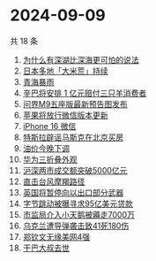 # 2024-09-09

共 18 条

<!-- BEGIN -->
<!-- 最后更新时间 Mon Sep 09 2024 14:18:15 GMT+0800 (China Standard Time) -->

1. [为什么有深湖比深海更可怕的说法](https://www.zhihu.com/search?q=%E4%B8%BA%E4%BB%80%E4%B9%88%E6%9C%89%E6%B7%B1%E6%B9%96%E6%AF%94%E6%B7%B1%E6%B5%B7%E6%9B%B4%E5%8F%AF%E6%80%95%E7%9A%84%E8%AF%B4%E6%B3%95)
1. [日本多地「大米荒」持续](https://www.zhihu.com/search?q=%E6%97%A5%E6%9C%AC%E5%A4%9A%E5%9C%B0%E3%80%8C%E5%A4%A7%E7%B1%B3%E8%8D%92%E3%80%8D%E6%8C%81%E7%BB%AD)
1. [青海暴雨](https://www.zhihu.com/search?q=%E9%9D%92%E6%B5%B7%E6%9A%B4%E9%9B%A8)
1. [辛巴将安排 1 亿元赔付三只羊消费者](https://www.zhihu.com/search?q=%E8%BE%9B%E5%B7%B4%E5%B0%86%E5%AE%89%E6%8E%92%201%20%E4%BA%BF%E5%85%83%E8%B5%94%E4%BB%98%E4%B8%89%E5%8F%AA%E7%BE%8A%E6%B6%88%E8%B4%B9%E8%80%85)
1. [问界M9五座版最新预告图发布](https://www.zhihu.com/search?q=%E9%97%AE%E7%95%8CM9%E4%BA%94%E5%BA%A7%E7%89%88%E6%9C%80%E6%96%B0%E9%A2%84%E5%91%8A%E5%9B%BE%E5%8F%91%E5%B8%83)
1. [苹果将放行微信版本更新](https://www.zhihu.com/search?q=%E8%8B%B9%E6%9E%9C%E5%B0%86%E6%94%BE%E8%A1%8C%E5%BE%AE%E4%BF%A1%E7%89%88%E6%9C%AC%E6%9B%B4%E6%96%B0)
1. [iPhone 16 微信](https://www.zhihu.com/search?q=iPhone%2016%20%E5%BE%AE%E4%BF%A1)
1. [特斯拉辟谣马斯克在北京买房](https://www.zhihu.com/search?q=%E7%89%B9%E6%96%AF%E6%8B%89%E8%BE%9F%E8%B0%A3%E9%A9%AC%E6%96%AF%E5%85%8B%E5%9C%A8%E5%8C%97%E4%BA%AC%E4%B9%B0%E6%88%BF)
1. [油价今晚下调](https://www.zhihu.com/search?q=%E6%B2%B9%E4%BB%B7%E4%BB%8A%E6%99%9A%E4%B8%8B%E8%B0%83)
1. [华为三折叠外观](https://www.zhihu.com/search?q=%E5%8D%8E%E4%B8%BA%E4%B8%89%E6%8A%98%E5%8F%A0%E5%A4%96%E8%A7%82)
1. [沪深两市成交额突破5000亿元](https://www.zhihu.com/search?q=%E6%B2%AA%E6%B7%B1%E4%B8%A4%E5%B8%82%E6%88%90%E4%BA%A4%E9%A2%9D%E7%AA%81%E7%A0%B45000%E4%BA%BF%E5%85%83)
1. [直击台风摩羯路径](https://www.zhihu.com/search?q=%E7%9B%B4%E5%87%BB%E5%8F%B0%E9%A3%8E%E6%91%A9%E7%BE%AF%E8%B7%AF%E5%BE%84)
1. [英国将暂停向以出口部分武器](https://www.zhihu.com/search?q=%E8%8B%B1%E5%9B%BD%E5%B0%86%E6%9A%82%E5%81%9C%E5%90%91%E4%BB%A5%E5%87%BA%E5%8F%A3%E9%83%A8%E5%88%86%E6%AD%A6%E5%99%A8)
1. [字节跳动被曝寻求95亿美元贷款](https://www.zhihu.com/search?q=%E5%AD%97%E8%8A%82%E8%B7%B3%E5%8A%A8%E8%A2%AB%E6%9B%9D%E5%AF%BB%E6%B1%8295%E4%BA%BF%E7%BE%8E%E5%85%83%E8%B4%B7%E6%AC%BE)
1. [市监局介入小天鹅被薅走7000万](https://www.zhihu.com/search?q=%E5%B8%82%E7%9B%91%E5%B1%80%E4%BB%8B%E5%85%A5%E5%B0%8F%E5%A4%A9%E9%B9%85%E8%A2%AB%E8%96%85%E8%B5%B07000%E4%B8%87)
1. [乌克兰遭导弹袭击致41死180伤](https://www.zhihu.com/search?q=%E4%B9%8C%E5%85%8B%E5%85%B0%E9%81%AD%E5%AF%BC%E5%BC%B9%E8%A2%AD%E5%87%BB%E8%87%B441%E6%AD%BB180%E4%BC%A4)
1. [郑钦文无缘美网4强](https://www.zhihu.com/search?q=%E9%83%91%E9%92%A6%E6%96%87%E6%97%A0%E7%BC%98%E7%BE%8E%E7%BD%914%E5%BC%BA)
1. [干巴大叔去世](https://www.zhihu.com/search?q=%E5%B9%B2%E5%B7%B4%E5%A4%A7%E5%8F%94%E5%8E%BB%E4%B8%96)

<!-- END -->
